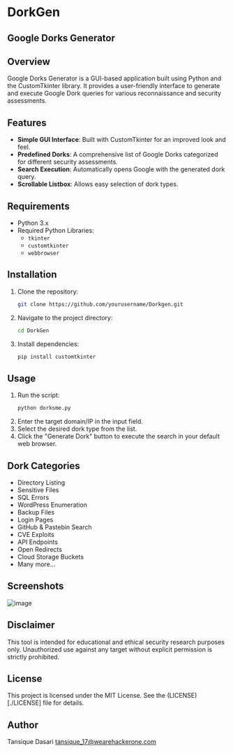 # DorkGen
## Google Dorks Generator

## Overview
Google Dorks Generator is a GUI-based application built using Python and the CustomTkinter library. It provides a user-friendly interface to generate and execute Google Dork queries for various reconnaissance and security assessments.

## Features
- **Simple GUI Interface**: Built with CustomTkinter for an improved look and feel.
- **Predefined Dorks**: A comprehensive list of Google Dorks categorized for different security assessments.
- **Search Execution**: Automatically opens Google with the generated dork query.
- **Scrollable Listbox**: Allows easy selection of dork types.

## Requirements
- Python 3.x
- Required Python Libraries:
  - `tkinter`
  - `customtkinter`
  - `webbrowser`

## Installation
1. Clone the repository:
   ```sh
   git clone https://github.com/yourusername/Dorkgen.git
   ```
2. Navigate to the project directory:
   ```sh
   cd DorkGen
   ```
3. Install dependencies:
   ```sh
   pip install customtkinter
   ```

## Usage
1. Run the script:
   ```sh
   python dorksme.py
   ```
2. Enter the target domain/IP in the input field.
3. Select the desired dork type from the list.
4. Click the "Generate Dork" button to execute the search in your default web browser.

## Dork Categories
- Directory Listing
- Sensitive Files
- SQL Errors
- WordPress Enumeration
- Backup Files
- Login Pages
- GitHub & Pastebin Search
- CVE Exploits
- API Endpoints
- Open Redirects
- Cloud Storage Buckets
- Many more...

## Screenshots
![image](https://github.com/user-attachments/assets/fcaa2b61-10bd-4c4b-849f-84c7500cff3c)


## Disclaimer
This tool is intended for educational and ethical security research purposes only. Unauthorized use against any target without explicit permission is strictly prohibited.

## License
This project is licensed under the MIT License. See the (LICENSE)[./LICENSE] file for details.

## Author
Tansique Dasari
tansique_17@wearehackerone.com

